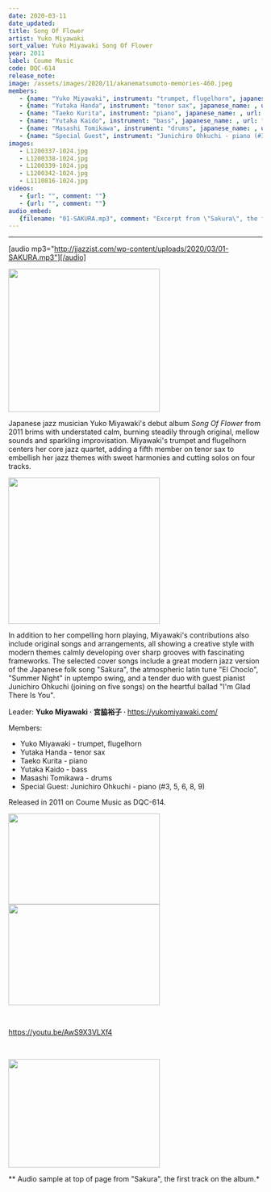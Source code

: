 ```yaml
---
date: 2020-03-11
date_updated: 
title: Song Of Flower
artist: Yuko Miyawaki
sort_value: Yuko Miyawaki Song Of Flower
year: 2011
label: Coume Music
code: DQC-614
release_note: 
image: /assets/images/2020/11/akanematsumoto-memories-460.jpeg
members:
   - {name: "Yuko Miyawaki", instrument: "trumpet, flugelhorn", japanese_name: , url: ""}
   - {name: "Yutaka Handa", instrument: "tenor sax", japanese_name: , url: ""}
   - {name: "Taeko Kurita", instrument: "piano", japanese_name: , url: ""}
   - {name: "Yutaka Kaido", instrument: "bass", japanese_name: , url: ""}
   - {name: "Masashi Tomikawa", instrument: "drums", japanese_name: , url: ""}
   - {name: "Special Guest", instrument: "Junichiro Ohkuchi - piano (#3, 5, 6, 8, 9)", japanese_name: , url: ""}
images: 
   - L1200337-1024.jpg
   - L1200338-1024.jpg
   - L1200339-1024.jpg
   - L1200342-1024.jpg
   - L1110816-1024.jpg
videos: 
   - {url: "", comment: ""}
   - {url: "", comment: ""}
audio_embed:
   {filename: "01-SAKURA.mp3", comment: "Excerpt from \"Sakura\", the first track on the album:"}
---
```

---
[audio mp3="http://jjazzist.com/wp-content/uploads/2020/03/01-SAKURA.mp3"][/audio]

<a href="http://www.jjazzist.com/wp-content/uploads/2018/08/L1200337.jpg"><img class="size-medium wp-image-3215 alignright" src="http://www.jjazzist.com/wp-content/uploads/2018/08/L1200337-300x284.jpg" alt="" width="300" height="284" /></a>

Japanese jazz musician Yuko Miyawaki's debut album *Song Of Flower* from 2011 brims with understated calm, burning steadily through original, mellow sounds and sparkling improvisation. Miyawaki's trumpet and flugelhorn centers her core jazz quartet, adding a fifth member on tenor sax to embellish her jazz themes with sweet harmonies and cutting solos on four tracks.

<a href="http://www.jjazzist.com/wp-content/uploads/2018/08/L1200338.jpg"><img class="size-medium wp-image-3216 alignright" src="http://www.jjazzist.com/wp-content/uploads/2018/08/L1200338-300x290.jpg" alt="" width="300" height="290" /></a>

In addition to her compelling horn playing, Miyawaki's contributions also include original songs and arrangements, all showing a creative style with modern themes calmly developing over sharp grooves with fascinating frameworks. The selected cover songs include a great modern jazz version of the Japanese folk song "Sakura", the atmospheric latin tune "El Choclo", "Summer Night" in uptempo swing, and a tender duo with guest pianist Junichiro Ohkuchi (joining on five songs) on the heartful ballad "I'm Glad There Is You".

Leader: <strong>Yuko Miyawaki · 宮脇裕子 · </strong> <a href="https://yukomiyawaki.com/">https://yukomiyawaki.com/</a>

Members:
<ul>
 	<li>Yuko Miyawaki - trumpet, flugelhorn</li>
 	<li>Yutaka Handa - tenor sax</li>
 	<li>Taeko Kurita - piano</li>
 	<li>Yutaka Kaido - bass</li>
 	<li>Masashi Tomikawa - drums</li>
 	<li>Special Guest: Junichiro Ohkuchi - piano (#3, 5, 6, 8, 9)</li>
</ul>
Released in 2011 on Coume Music as DQC-614.

<a href="http://www.jjazzist.com/wp-content/uploads/2018/08/L1200339.jpg"><img class="alignnone size-medium wp-image-3217" src="http://www.jjazzist.com/wp-content/uploads/2018/08/L1200339-300x180.jpg" alt="" width="300" height="180" /></a> <a href="http://www.jjazzist.com/wp-content/uploads/2018/08/L1200342.jpg"><img class="alignnone size-medium wp-image-3218" src="http://www.jjazzist.com/wp-content/uploads/2018/08/L1200342-300x200.jpg" alt="" width="300" height="200" /></a>

&nbsp;

https://youtu.be/AwS9X3VLXf4

&nbsp;

<a href="http://www.jjazzist.com/wp-content/uploads/2018/12/L1110816.jpg"><img class="alignnone size-medium wp-image-3709" src="http://www.jjazzist.com/wp-content/uploads/2018/12/L1110816-300x215.jpg" alt="" width="300" height="215" /></a>

** Audio sample at top of page from "Sakura", the first track on the album.*

